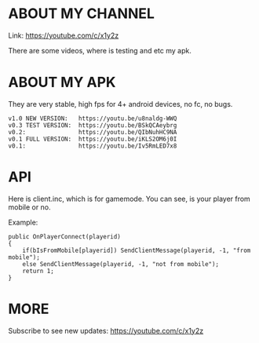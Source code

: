 # ABOUT MY CHANNEL

Link: https://youtube.com/c/x1y2z

There are some videos, where is testing and etc my apk.

# ABOUT MY APK

They are very stable, high fps for 4+ android devices, no fc, no bugs.

```
v1.0 NEW VERSION:   https://youtu.be/u8naldg-WWQ
v0.3 TEST VERSION:  https://youtu.be/BSkQCAeybrg
v0.2:               https://youtu.be/QIbNuhHC9NA
v0.1 FULL VERSION:  https://youtu.be/iKLS2OM6j0I
v0.1:               https://youtu.be/Iv5RmLED7x8
```

# API

Here is client.inc, which is for gamemode. You can see, is your player from mobile or no.

Example:
```
public OnPlayerConnect(playerid)
{
	if(bIsFromMobile[playerid]) SendClientMessage(playerid, -1, "from mobile");
	else SendClientMessage(playerid, -1, "not from mobile");
	return 1;
}
```

# MORE

Subscribe to see new updates: https://youtube.com/c/x1y2z
